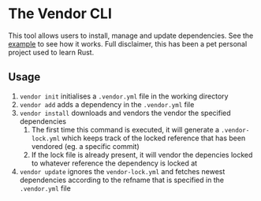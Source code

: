 # The Vendor CLI

This tool allows users to install, manage and update dependencies. See the
[example](example/) to see how it works. Full disclaimer, this has been
a pet personal project used to learn Rust.

## Usage
1. `vendor init` initialises a `.vendor.yml` file in the working directory
3. `vendor add` adds a dependency in the `.vendor.yml` file
5. `vendor install` downloads and vendors the vendor the specified dependencies
   1. The first time this command is executed, it will generate a `.vendor-lock.yml`
      which keeps track of the locked reference that has been vendored (eg. a specific commit)
   2. If the lock file is already present, it will vendor the depencies locked to
      whatever reference the dependency is locked at
6. `vendor update` ignores the `vendor-lock.yml` and fetches newest dependencies
   according to the refname that is specified in the `.vendor.yml` file
